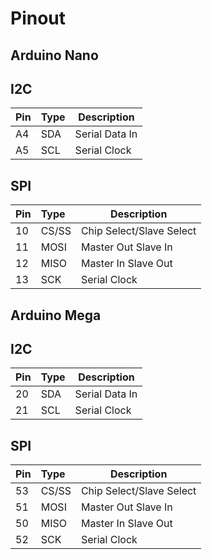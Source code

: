 # Pinout

## Arduino Nano

## I2C

| Pin | Type | Description    |
| :-- | :--- | -------------- |
| A4  | SDA  | Serial Data In |
| A5  | SCL  | Serial Clock   |

## SPI

| Pin | Type  | Description              |
| :-- | :---- | ------------------------ |
| 10  | CS/SS | Chip Select/Slave Select |
| 11  | MOSI  | Master Out Slave In      |
| 12  | MISO  | Master In Slave Out      |
| 13  | SCK   | Serial Clock             |

## Arduino Mega

## I2C

| Pin | Type | Description    |
| :-- | :--- | -------------- |
| 20  | SDA  | Serial Data In |
| 21  | SCL  | Serial Clock   |

## SPI

| Pin | Type  | Description              |
| :-- | :---- | ------------------------ |
| 53  | CS/SS | Chip Select/Slave Select |
| 51  | MOSI  | Master Out Slave In      |
| 50  | MISO  | Master In Slave Out      |
| 52  | SCK   | Serial Clock             |
